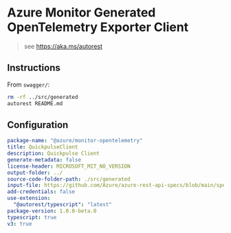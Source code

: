 # Azure Monitor Generated OpenTelemetry Exporter Client

> see <https://aka.ms/autorest>

## Instructions

From `swagger/`:

```zsh
rm -rf ../src/generated
autorest README.md
```

## Configuration

```yaml
package-name: "@azure/monitor-opentelemetry"
title: QuickpulseClient
description: Quickpulse Client
generate-metadata: false
license-header: MICROSOFT_MIT_NO_VERSION
output-folder: ../
source-code-folder-path: ./src/generated
input-file: https://github.com/Azure/azure-rest-api-specs/blob/main/specification/applicationinsights/data-plane/LiveMetrics/preview/2024-04-01-preview/livemetrics.json
add-credentials: false
use-extension:
  "@autorest/typescript": "latest"
package-version: 1.0.0-beta.0
typescript: true
v3: true
```
